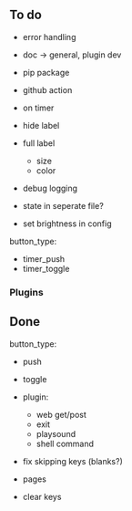 ## To do

- error handling
- doc -> general, plugin dev
- pip package
- github action
- on timer
- hide label
- full label
  - size
  - color
- debug logging
- state in seperate file?

- set brightness in config



button_type:
  - timer_push
  - timer_toggle

### Plugins




## Done
button_type:
  - push
  - toggle


- plugin:
  - web get/post
  - exit
  - playsound
  - shell command

- fix skipping keys (blanks?)
- pages
- clear keys